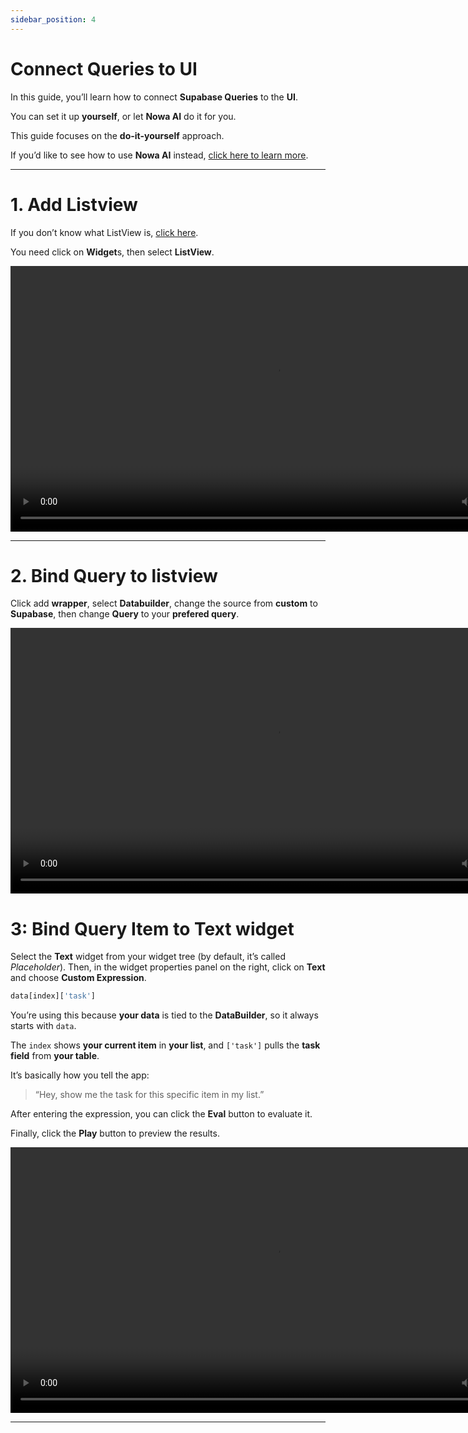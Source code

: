 ```yaml
---
sidebar_position: 4
---
```


# Connect Queries to UI

In this guide, you’ll learn how to connect **Supabase Queries** to the **UI**.

You can set it up **yourself**, or let **Nowa AI** do it for you.

This guide focuses on the **do-it-yourself** approach.

If you’d like to see how to use **Nowa AI** instead, [click here to learn more](./auth.md#%F0%9F%85%B0%EF%B8%8F-ai-does-it-for-you).

---

# 1. Add Listview

If you don’t know what ListView is, [click here](../../ui/widgets/widget-desc/listview).

You need click on **Widget**s, then select **ListView**.

<video controls width="850">
  <source src="\videos\supabase\ui\listview.webm" type="video/mp4" />
  Your browser does not support the video tag.
</video>

---

# 2. Bind Query to listview

Click add **wrapper**,
select **Databuilder**,
change the source from **custom** to **Supabase**,
then change **Query** to your **prefered query**.

<video controls width="850">
  <source src="\videos\supabase\ui\databuilder.webm" type="video/mp4" />
  Your browser does not support the video tag.
</video>

# 3: Bind Query Item to Text widget

Select the **Text** widget from your widget tree (by default, it’s called *Placeholder*). Then, in the widget properties panel on the right, click on **Text** and choose **Custom Expression**.

```dart
data[index]['task']
```

You’re using this because **your data** is tied to the **DataBuilder**, so it always starts with `data`.  

The `index` shows **your current item** in **your list**, and `['task']` pulls the **task field** from **your table**.  

It’s basically how you tell the app:  
> “Hey, show me the task for this specific item in my list.”

After entering the expression, you can click the **Eval** button to evaluate it.

Finally, click the **Play** button to preview the results.

<video controls width="850">
  <source src="\videos\supabase\ui\item.webm" type="video/mp4" />
  Your browser does not support the video tag.
</video>

---